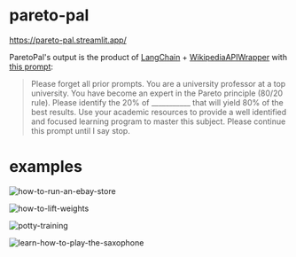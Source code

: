 # pareto-pal

https://pareto-pal.streamlit.app/

ParetoPal's output is the product of [LangChain](https://python.langchain.com/docs/get_started/introduction.html) + [WikipediaAPIWrapper](https://github.com/hwchase17/langchain/blob/master/langchain/utilities/wikipedia.py#L14) with [this prompt](https://twitter.com/BrianRoemmele/status/1641649098599067648):

> Please forget all prior prompts.  You are a university professor at a top university. You have become an expert in the Pareto principle (80/20 rule). Please identify the 20% of ___________ that will yield 80% of the best  results. Use your academic resources to  provide a well identified and focused learning program to master this subject. Please continue this prompt until I say stop.

# examples

![how-to-run-an-ebay-store](https://github.com/christianboyle/pareto-pal/assets/1605754/06b55754-459f-4aea-8574-6dbd15269137)

![how-to-lift-weights](https://github.com/christianboyle/pareto-pal/assets/1605754/df9a3fc5-3592-410d-9b7a-19c1cd24cc9f)

![potty-training](https://github.com/christianboyle/pareto-pal/assets/1605754/c04d2b59-4fd9-42de-bbe2-70735e35b9e1)

![learn-how-to-play-the-saxophone](https://github.com/christianboyle/pareto-pal/assets/1605754/2ea41c19-5727-4766-83e8-6c9660be89f9)
